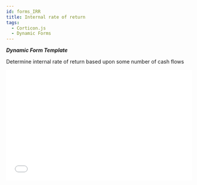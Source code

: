 ```yaml
---
id: forms_IRR
title: Internal rate of return
tags:
  - Corticon.js
  - Dynamic Forms
---
```

_**Dynamic Form Template**_

Determine internal rate of return based upon some number of cash flows

<iframe width="100%" height="300" src="//jsfiddle.net/notedhelms/pLjmrxb8/2/embedded/result/" allowfullscreen="allowfullscreen" allowpaymentrequest frameborder="0"></iframe>